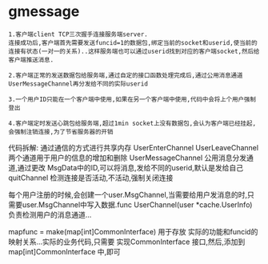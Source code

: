 # gmessage
```
1.客户端client TCP三次握手连接服务端server.
连接成功后,客户端首先需要发送funcid=1的数据包,绑定当前的socket和userid,使当前的连接有状态(一对一的关系)..这样服务端也可以通过userid找到对应的客户端socket,然后给客户端推送消息.

2.客户端正常的发送数据包给服务端,通过自定的接口函数处理完成后,通过公用消息通道UserMessageChannel再分发给不同的实际userid

3.一个用户ID只能在一个客户端中使用,如果在另一个客户端中使用,代码中会将上个用户强制登出

4.客户端定时发送心跳包给服务端,超过1min socket上没有数据包,会认为客户端已经挂起,会强制注销连接,为了节省服务器的开销
```


代码拆解: 通过通信的方式进行共享内存
UserEnterChannel UserLeaveChannel 两个通道用于用户的信息的增加和删除
UserMessageChannel 公用消息分发通道,通过更改 MsgData中的ID,可以将消息,发给不同的userid,默认是发给自己
quitChannel 检测连接是否活动,不活动,强制关闭连接

 每个用户注册的时候,会创建一个user.MsgChannel,当需要给用户发消息的时,只需要user.MsgChannel中写入数据.func UserChannel(user *cache.UserInfo) 负责检测用户的消息通道...


 mapfunc = make(map[int]CommonInterface) 用于存放 实际的功能和funcid的映射关系...实际的业务代码,只需要 实现CommonInterface 接口,然后,添加到map[int]CommonInterface 中,即可